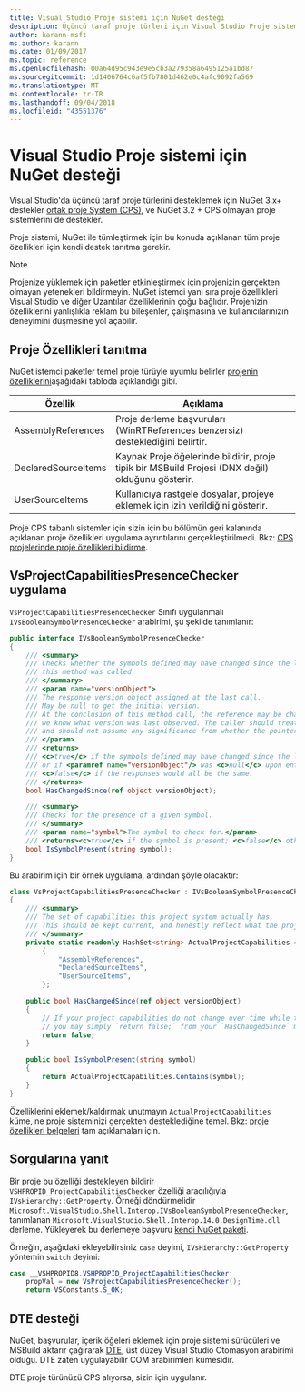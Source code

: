 ```yaml
---
title: Visual Studio Proje sistemi için NuGet desteği
description: Üçüncü taraf proje türleri için Visual Studio Proje sistemi NuGet tümleştirilmesi.
author: karann-msft
ms.author: karann
ms.date: 01/09/2017
ms.topic: reference
ms.openlocfilehash: 00a64d95c943e9e5cb3a279358a6495125a1bd87
ms.sourcegitcommit: 1d1406764c6af5fb7801d462e0c4afc9092fa569
ms.translationtype: MT
ms.contentlocale: tr-TR
ms.lasthandoff: 09/04/2018
ms.locfileid: "43551376"
---
```

# <a name="nuget-support-for-the-visual-studio-project-system"></a>Visual Studio Proje sistemi için NuGet desteği

Visual Studio'da üçüncü taraf proje türlerini desteklemek için NuGet 3.x+ destekler [ortak proje System (CPS)](https://github.com/Microsoft/VSProjectSystem/blob/master/doc/overview/intro.md), ve NuGet 3.2 + CPS olmayan proje sistemlerini de destekler.

Proje sistemi, NuGet ile tümleştirmek için bu konuda açıklanan tüm proje özellikleri için kendi destek tanıtma gerekir.

> [!Note]
> Projenize yüklemek için paketler etkinleştirmek için projenizin gerçekten olmayan yetenekleri bildirmeyin. NuGet istemci yanı sıra proje özellikleri Visual Studio ve diğer Uzantılar özelliklerinin çoğu bağlıdır. Projenizin özelliklerini yanlışlıkla reklam bu bileşenler, çalışmasına ve kullanıcılarınızın deneyimini düşmesine yol açabilir.

## <a name="advertise-project-capabilities"></a>Proje Özellikleri tanıtma

NuGet istemci paketler temel proje türüyle uyumlu belirler [projenin özelliklerini](https://github.com/Microsoft/VSProjectSystem/blob/master/doc/overview/about_project_capabilities.md)aşağıdaki tabloda açıklandığı gibi.

| Özellik | Açıklama |
| --- | --- |
| AssemblyReferences | Proje derleme başvuruları (WinRTReferences benzersiz) desteklediğini belirtir. |
| DeclaredSourceItems | Kaynak Proje öğelerinde bildirir, proje tipik bir MSBuild Projesi (DNX değil) olduğunu gösterir. |
| UserSourceItems|Kullanıcıya rastgele dosyalar, projeye eklemek için izin verildiğini gösterir. |

Proje CPS tabanlı sistemler için sizin için bu bölümün geri kalanında açıklanan proje özellikleri uygulama ayrıntılarını gerçekleştirilmedi. Bkz: [CPS projelerinde proje özellikleri bildirme](https://github.com/Microsoft/VSProjectSystem/blob/master/doc/overview/about_project_capabilities.md#how-to-declare-project-capabilities-in-your-project).

## <a name="implementing-vsprojectcapabilitiespresencechecker"></a>VsProjectCapabilitiesPresenceChecker uygulama

`VsProjectCapabilitiesPresenceChecker` Sınıfı uygulanmalı `IVsBooleanSymbolPresenceChecker` arabirimi, şu şekilde tanımlanır:

```cs
public interface IVsBooleanSymbolPresenceChecker
{
    /// <summary>
    /// Checks whether the symbols defined may have changed since the last time
    /// this method was called.
    /// </summary>
    /// <param name="versionObject">
    /// The response version object assigned at the last call.
    /// May be null to get the initial version.
    /// At the conclusion of this method call, the reference may be changed so that on a subsequent call
    /// we know what version was last observed. The caller should treat this value as an opaque object,
    /// and should not assume any significance from whether the pointer changed or not.
    /// </param>
    /// <returns>
    /// <c>true</c> if the symbols defined may have changed since the last call to this method
    /// or if <paramref name="versionObject"/> was <c>null</c> upon entering this method.
    /// <c>false</c> if the responses would all be the same.
    /// </returns>
    bool HasChangedSince(ref object versionObject);

    /// <summary>
    /// Checks for the presence of a given symbol.
    /// </summary>
    /// <param name="symbol">The symbol to check for.</param>
    /// <returns><c>true</c> if the symbol is present; <c>false</c> otherwise.</returns>
    bool IsSymbolPresent(string symbol);
}
```

Bu arabirim için bir örnek uygulama, ardından şöyle olacaktır:

```cs
class VsProjectCapabilitiesPresenceChecker : IVsBooleanSymbolPresenceChecker
{
    /// <summary>
    /// The set of capabilities this project system actually has.
    /// This should be kept current, and honestly reflect what the project can do.
    /// </summary>
    private static readonly HashSet<string> ActualProjectCapabilities = new HashSet<string>(StringComparer.OrdinalIgnoreCase)
        {
            "AssemblyReferences",
            "DeclaredSourceItems",
            "UserSourceItems",
        };

    public bool HasChangedSince(ref object versionObject)
    {
        // If your project capabilities do not change over time while the project is open,
        // you may simply `return false;` from your `HasChangedSince` method.
        return false;
    }

    public bool IsSymbolPresent(string symbol)
    {
        return ActualProjectCapabilities.Contains(symbol);
    }
}
```

Özelliklerini eklemek/kaldırmak unutmayın `ActualProjectCapabilities` küme, ne proje sisteminizi gerçekten desteklediğine temel. Bkz: [proje özellikleri belgeleri](https://github.com/Microsoft/VSProjectSystem/blob/master/doc/overview/project_capabilities.md) tam açıklamaları için.

## <a name="responding-to-queries"></a>Sorgularına yanıt

Bir proje bu özelliği destekleyen bildirir `VSHPROPID_ProjectCapabilitiesChecker` özelliği aracılığıyla `IVsHierarchy::GetProperty`. Örneği döndürmelidir `Microsoft.VisualStudio.Shell.Interop.IVsBooleanSymbolPresenceChecker`, tanımlanan `Microsoft.VisualStudio.Shell.Interop.14.0.DesignTime.dll` derleme. Yükleyerek bu derlemeye başvuru [kendi NuGet paketi](https://www.nuget.org/packages/Microsoft.VisualStudio.Shell.Interop.14.0.DesignTime).

Örneğin, aşağıdaki ekleyebilirsiniz `case` deyimi, `IVsHierarchy::GetProperty` yöntemin `switch` deyimi:

```cs
case __VSHPROPID8.VSHPROPID_ProjectCapabilitiesChecker:
    propVal = new VsProjectCapabilitiesPresenceChecker();
    return VSConstants.S_OK;
```

## <a name="dte-support"></a>DTE desteği

NuGet, başvurular, içerik öğeleri eklemek için proje sistemi sürücüleri ve MSBuild aktarır çağırarak [DTE](/dotnet/api/envdte.dte?view=visualstudiosdk-2017), üst düzey Visual Studio Otomasyon arabirimi olduğu. DTE zaten uygulayabilir COM arabirimleri kümesidir.

DTE proje türünüzü CPS alıyorsa, sizin için uygulanır.

